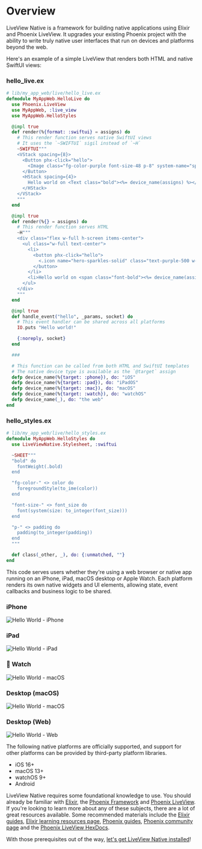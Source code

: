 # Overview

LiveView Native is a framework for building native applications using Elixir and Phoenix LiveView.
It upgrades your existing Phoenix project with the ability to write truly native user interfaces that
run on devices and platforms beyond the web.

Here's an example of a simple LiveView that renders both HTML and native SwiftUI views:

<!-- tabs-open -->

### hello_live.ex

```elixir
# lib/my_app_web/live/hello_live.ex
defmodule MyAppWeb.HelloLive do
  use Phoenix.LiveView
  use MyAppWeb, :live_view
  use MyAppWeb.HelloStyles

  @impl true
  def render(%{format: :swiftui} = assigns) do
    # This render function serves native SwiftUI views
    # It uses the `~SWIFTUI` sigil instead of `~H`
    ~SWIFTUI"""
    <VStack spacing={8}>
      <Button phx-click="hello">
        <Image class="fg-color-purple font-size-48 p-8" system-name="sparkles"></Image>
      </Button>
      <HStack spacing={4}>
        Hello world on <Text class="bold"><%= device_name(assigns) %></Text>!
      </HStack>
    </VStack>
    """
  end

  @impl true
  def render(%{} = assigns) do
    # This render function serves HTML
    ~H"""
    <div class="flex w-full h-screen items-center">
      <ul class="w-full text-center">
        <li>
          <button phx-click="hello">
            <.icon name="hero-sparkles-solid" class="text-purple-500 w-24 h-24 m-4" />
          </button>
        </li>
        <li>Hello world on <span class="font-bold"><%= device_name(assigns) %></span>!</li>
      </ul>
    </div>
    """
  end

  @impl true
  def handle_event("hello", _params, socket) do
    # This event handler can be shared across all platforms
    IO.puts "Hello world!"

    {:noreply, socket}
  end

  ###

  # This function can be called from both HTML and SwiftUI templates
  # The native device type is available as the `@target` assign
  defp device_name(%{target: :phone}), do: "iOS"
  defp device_name(%{target: :pad}), do: "iPadOS"
  defp device_name(%{target: :mac}), do: "macOS"
  defp device_name(%{target: :watch}), do: "watchOS"
  defp device_name(_), do: "the web"
end
```

### hello_styles.ex

```elixir
# lib/my_app_web/live/hello_styles.ex
defmodule MyAppWeb.HelloStyles do
  use LiveViewNative.Stylesheet, :swiftui

  ~SHEET"""
  "bold" do
    fontWeight(.bold)
  end

  "fg-color-" <> color do
    foregroundStyle(to_ime(color))
  end

  "font-size-" <> font_size do
    font(system(size: to_integer(font_size)))
  end

  "p-" <> padding do
    padding(to_integer(padding))
  end
  """

  def class(_other, _), do: {:unmatched, ""}
end
```

<!-- tabs-close -->

This code serves users whether they're using a web browser or native app running on an iPhone,
iPad, macOS desktop or Apple Watch. Each platform renders its own native widgets and UI elements,
allowing state, event callbacks and business logic to be shared.

<!-- tabs-open -->

### iPhone

![Hello World - iPhone](./assets/images/hello-iphone.png)

### iPad
![Hello World - iPad](./assets/images/hello-ipad.png)

###  Watch
![Hello World - macOS](./assets/images/hello-watch.png)

### Desktop (macOS)
![Hello World - macOS](./assets/images/hello-mac.png)

### Desktop (Web)
![Hello World - Web](./assets/images/hello-web.png)

<!-- tabs-close -->

The following native platforms are officially supported, and support for other platforms
can be provided by third-party platform libraries.

- iOS 16+
- macOS 13+
- watchOS 9+
- Android

LiveView Native requires some foundational knowledge to use. You should already be familiar with
[Elixir](https://elixir-lang.org/), the [Phoenix Framework](https://www.phoenixframework.org/) and
[Phoenix LiveView](https://github.com/phoenixframework/phoenix_live_view). If you're looking to learn
more about any of these subjects, there are a lot of great resources available. Some recommended
materials include the [Elixir guides](https://elixir-lang.org/getting-started/introduction.html),
[Elixir learning resources page](https://elixir-lang.org/learning.html), [Phoenix guides](https://hexdocs.pm/phoenix/overview.html),
[Phoenix community page](https://hexdocs.pm/phoenix/community.html) and the [Phoenix LiveView HexDocs](https://hexdocs.pm/phoenix_live_view/Phoenix.LiveView.html). 

With those prerequisites out of the way, [let's get LiveView Native installed](./installation.md)!
